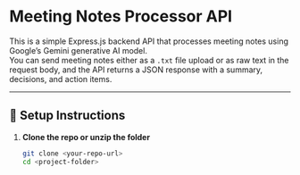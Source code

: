 # Meeting Notes Processor API

This is a simple Express.js backend API that processes meeting notes using Google’s Gemini generative AI model.  
You can send meeting notes either as a `.txt` file upload or as raw text in the request body, and the API returns a JSON response with a summary, decisions, and action items.

---

## 🚀 Setup Instructions

1. **Clone the repo or unzip the folder**  
   ```bash
   git clone <your-repo-url>
   cd <project-folder>
